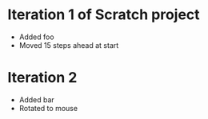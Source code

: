 # Iteration 1 of Scratch project
* Added foo
* Moved 15 steps ahead at start
# Iteration 2
* Added bar
* Rotated to mouse
